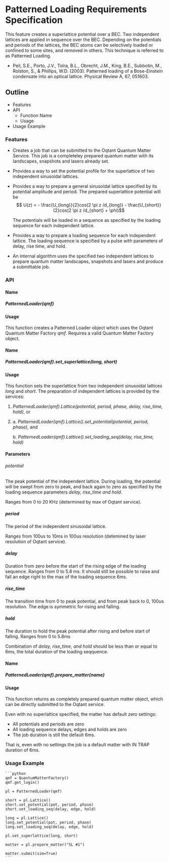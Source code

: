 # Patterned Loading Requirements Specification 
This feature creates a superlattice potential over a BEC. Two independent lattices are applied in sequence over the BEC. Depending on the potentials and periods of the lattices, the BEC atoms can be selectively loaded or confined to some sites, and removed in others. This technique is referred to as Patterned Loading.

* Peil, S.E., Porto, J.V., Tolra, B.L., Obrecht, J.M., King, B.E., Subbotin, M., Rolston, S., & Phillips, W.D. (2003). Patterned loading of a Bose-Einstein condensate into an optical lattice. Physical Review A, 67, 051603.

## Outline
* Features
* API
    * Function Name
    * Usage
* Usage Example

### Features
* Creates a job that can be submitted to the Oqtant Quantum Matter Service. This job is a completeley prepared quantum matter with its landscapes, snapshots and lasers already set.
* Provides a way to set the potential profile for the superlattice of two independent sinusoidal lattices.
* Provides a way to prepare a general sinusoidal lattice specified by its potential amplitude and period. The prepared superlattice potential will be 
    $$ U(z) = - \frac{U_{long}}{2}cos(2 \pi z /d_{long}) - \frac{U_{short}}{2}cos(2 \pi z /d_{short} + \phi)$$

    The potentials will be loaded in a sequence as specified by the loading sequence for each independent lattice.

* Provides a way to prepare a loading sequence for each independent lattice. The loading sequence is specified by a pulse with parameters of delay, rise time, and hold.
    
* An internal algorithm uses the specified two independent lattices to prepare quantum matter landscapes, snapshots and lasers and produce a submittable job.

### API
#### Name
##### _PatternedLoader(qmf)_
#### Usage
This function creates a Patterned Loader object which uses the Oqtant Quantum Matter Factory _qmf_.
Requires a valid Quantum Matter Factory object.

#### Name
##### _PatternedLoader(qmf).set_superlattice(long, short)_
#### Usage
This function sets the superlattice from two independent sinusoidal lattices _long_ and _short_. The preparation of independent lattices is provided by the services:
1. _PatternedLoader(qmf).Lattice(potential, period, phase, delay, rise_time, hold)_, or
2.  
    a. _PatternedLoader(qmf).Lattice().set_potential(potential, period, phase)_, and 

    b. _PatternedLoader(qmf).Lattice().set_loading_seq(delay, rise_time, hold)_
#### Parameters
###### _potential_
The peak potential of the independent lattice. During loading, the potential will be  swept from zero to peak, and back again to zero as specified by the loading sequence parameters _delay, rise_time and hold_.

Ranges from 0 to 20 KHz (determined by max of Oqtant service).

##### _period_
The period of the independent sinusoidal lattice.

Ranges from 100us to 10ms in 100us resolution (detemined by laser resolution of Oqtant service).

##### _delay_
Duration from zero before the start of the rising edge of the loading sequence.
Ranges from 0 to 5.8 ms. It should still be possible to raise and fall an edge right to the max of the loading sequence 6ms.

##### _rise_time_
The transition time from 0 to peak potential, and from peak back to 0, 100us resolution. The edge is symmetric for rising and falling.

##### _hold_
The duration to hold the peak potential after rising and before start of falling.
Ranges from 0 to 5.8ms

Combination of _delay, rise_time, and hold_ should be less than or equal to 6ms, the total duration of the loading seqquence.

#### Name
##### _PatternedLoader(qmf).prepare_matter(name)_
#### Usage
This function returns as completely prepared quantum matter object, which can be directly submitted to the Oqtant service.

Even with no superlattice specified, the matter has default zero settings:
* All potentials and periods are zero
* All loading sequence delays, edges and holds are zero
* The job duration is still the default 6ms.

That is, even with no settings the job is a default matter with IN TRAP duration of 6ms.

### Usage Example

    ```python
    qmf = QuantumMatterFactory()
    qmf.get_login()

    pl = PatternedLoader(qmf)

    short = pl.Lattice()
    short.set_potential(pot, period, phase)
    short.set_loading_seq(delay, edge, hold)

    long = pl.Lattice()
    long.set_potential(pot, period, phase)
    long.set_loading_seq(delay, edge, hold)

    pl.set_superlattice(long, short)

    matter = pl.prepare_matter("SL #1")

    matter.submit(sim=True)
    ```
